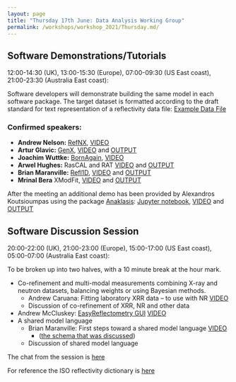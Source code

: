 ```yaml
---
layout: page
title: "Thursday 17th June: Data Analysis Working Group"
permalink: /workshops/workshop_2021/Thursday.md/
---
```


## Software Demonstrations/Tutorials
12:00-14:30 (UK), 13:00-15:30 (Europe), 07:00-09:30 (US East coast), 21:00-23:30 (Australia East coast): 

Software developers will demonstrate building the same model in each software package.
The target dataset is formatted according to the draft standard for text representation of a reflectivity data file: 
[Example Data File](https://github.com/reflectivity/reflectivity.github.io/blob/master/workshops/workshop_2021/ORSO_example.ort)


### Confirmed speakers:
- **Andrew Nelson:** [RefNX](https://www.github.com/refnx/refnx), [VIDEO](https://youtu.be/z1rbNRacXgI)
- **Artur Glavic:** [GenX](https://aglavic.github.io/genx/index.html), [VIDEO](https://youtu.be/lNpGE7aYut0) and [OUTPUT](https://github.com/reflectivity/reflectivity.github.io/blob/master/workshops/workshop_2021/ORSO_analysis_results_genx.pdf)
- **Joachim Wuttke:** [BornAgain](http://bornagainproject.org), [VIDEO](https://youtu.be/mcnrt-9NLD4)
- **Arwel Hughes:** RasCAL and RAT [VIDEO](https://youtu.be/XOO3qTv4nCU) and [OUTPUT](https://github.com/reflectivity/reflectivity.github.io/blob/master/workshops/workshop_2021/orsoPolymerResults_RasCAL.pdf)
- **Brian Maranville:** [Refl1D](https://github.com/reflectometry/refl1d), [VIDEO](https://youtu.be/ksqqiNGzhMA) and [OUTPUT](https://github.com/reflectivity/reflectivity.github.io/blob/master/workshops/workshop_2021/refl1d_outputs.pdf)
- **Mrinal Bera** XModFit, [VIDEO](https://youtu.be/3fPRXJQ2e3M) and [OUTPUT](https://github.com/reflectivity/reflectivity.github.io/blob/master/workshops/workshop_2021/XModFit%20Neutron%20Data%20Fitting.pdf)

After the meeting an additional demo has been provided by Alexandros Koutsioumpas using the package [Anaklasis](https://github.com/alexandros-koutsioumpas/anaklasis): [Jupyter notebook](https://github.com/alexandros-koutsioumpas/anaklasis/blob/main/examples-Jupyter/ORSO_example.ipynb), [VIDEO](https://youtu.be/ieulImJUK5o) and [OUTPUT](https://github.com/reflectivity/reflectivity.github.io/blob/master/workshops/workshop_2021/ORSO_example_with_anaklasis.pdf)


## Software Discussion Session 
20:00-22:00 (UK), 21:00-23:00 (Europe), 15:00-17:00 (US East coast), 05:00-07:00 (Australia East coast): 

To be broken up into two halves, with a 10 minute break at the hour mark.
- Co-refinement and multi-modal measurements combining X-ray and neutron datasets, balancing weights or using Bayesian methods.
  - Andrew Caruana: Fitting laboratory XRR data – to use with NR [VIDEO](https://youtu.be/nNSPWyuhFQ0)
  - Discussion of co-refinement of XRR, NR and other data
- Andrew McCluskey: [EasyReflectometry GUI](https://easyreflectometry.org/) [VIDEO](https://youtu.be/t3GdAi8hq4k)
- A shared model language
  - Brian Maranville: First steps toward a shared model language [VIDEO](https://youtu.be/c9z2xt2X6U4)
    - ([the schema that was discussed](https://github.com/reflectivity/analysis/blob/75c9b913c2369f8952d3de35a5d284ac474d181b/model_language/refl1d.schema.json))
  - Discussion of shared model language

The chat from the session is [here](https://github.com/reflectivity/reflectivity.github.io/blob/master/workshops/workshop_2021/DAmeeting_saved_chat.txt)

For reference the ISO reflectivity dictionary is [here](https://www.iso.org/obp/ui/#iso:std:iso:16413:ed-2:v1:en)
